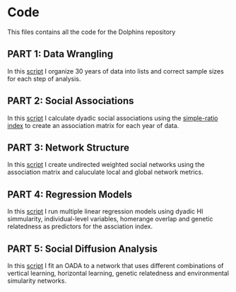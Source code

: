 # Code

This files contains all the code for the Dolphins repository

## PART 1: Data Wrangling

In this [script](https://github.com/bankheak/Dolphins/blob/main/code/social_associations.R) I organize 30 years of data into lists and correct sample sizes for each step of analysis.

## PART 2: Social Associations

In this [script](https://github.com/bankheak/Dolphins/blob/main/code/social_associations.R) I calculate dyadic social associations using the [simple-ratio index](https://github.com/bankheak/Dolphins/blob/main/code/functions.R) to create an association matrix for each year of data.

## PART 3: Network Structure

In this [script](https://github.com/bankheak/Dolphins/blob/main/code/network_structure.R) I create undirected weighted social networks using the association matrix and caluculate local and global network metrics.

## PART 4: Regression Models

In this [script](https://github.com/bankheak/Dolphins/blob/main/code/mantel_tests.R) I run multiple linear regression models using dyadic HI simmularity, individual-level variables, homerange overlap and genetic relatedness as predictors for the assciation index.

## PART 5: Social Diffusion Analysis

In this [script]() I fit an OADA to a network that uses different combinations of vertical learning, horizontal learning, genetic relatedness and environmental simularity networks.
